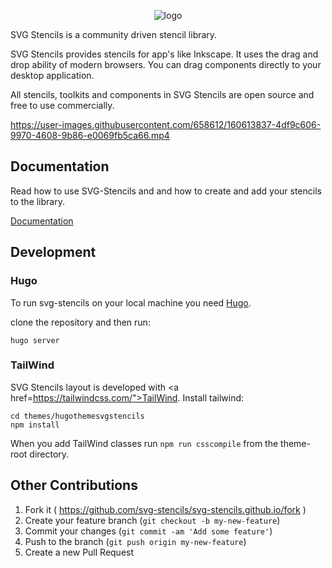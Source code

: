 <p align="center">
    <img alt="logo" src="https://svg-stencils.github.io/logo-big.png">
</p>

SVG Stencils is a community driven stencil library.

SVG Stencils provides stencils for app's like Inkscape. It uses the drag
and drop ability of modern browsers. You can drag components directly to your
desktop application.

All stencils, toolkits and components in SVG Stencils are open source and free
to use commercially.

https://user-images.githubusercontent.com/658612/160613837-4df9c606-9970-4608-9b86-e0069fb5ca66.mp4

## Documentation

Read how to use SVG-Stencils and and how to create and add your stencils to the
library.

[Documentation](./DOCUMENTATION.md)

## Development

### Hugo

To run svg-stencils on your local machine you need [Hugo](https://gohugo.io).

clone the repository and then run:

```
hugo server
```

### TailWind

SVG Stencils layout is developed with <a href=https://tailwindcss.com/">TailWind</a>. Install tailwind:

```
cd themes/hugothemesvgstencils
npm install
```

When you add TailWind classes run `npm run csscompile` from the theme-root directory.

## Other Contributions

1. Fork it ( https://github.com/svg-stencils/svg-stencils.github.io/fork )
2. Create your feature branch (`git checkout -b my-new-feature`)
3. Commit your changes (`git commit -am 'Add some feature'`)
4. Push to the branch (`git push origin my-new-feature`)
5. Create a new Pull Request

